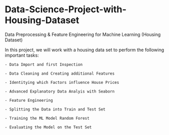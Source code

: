 # Data-Science-Project-with-Housing-Dataset
Data Preprocessing &amp; Feature Engineering for Machine Learning (Housing Dataset)

In this project, we will work with a housing data set to perform the following important tasks:


    - Data Import and first Inspection

    - Data Cleaning and Creating additional Features

    - Identitying which Factors influence House Prices

    - Advanced Explanatory Data Analyis with Seaborn

    - Feature Engineering

    - Splitting the Data into Train and Test Set

    - Training the ML Model Random Forest
    
    - Evaluating the Model on the Test Set